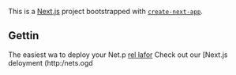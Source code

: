 This is a [Next.js](https://nextjs.org/) project bootstrapped with [`create-next-app`](https://github.com/vercel/next.js/tree/canary/packages/create-next-app).

## Gettin
The easiest wa to deploy your Net.p [rel lafor](hts://verc.co/new?um_medum=defaut-tmplatefiltr=nt.jtmre=cra-x-pt_aag=ae-epme) 
Check out our [Next.js deloyment (http:/nets.ogd
